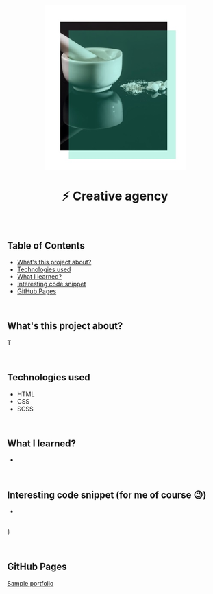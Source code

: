 <p align="center">
<a href="https://grzegorz-jodlowski.github.io/agencja-kreatywna/"><img src="logo1.jpg" title="logo" alt="pharmaceutical mortar with a pistol"></a>
</p>



# <p align="center">⚡ Creative agency</p>
<p align="center"></p>

</br>

## Table of Contents

- [What's this project about?](#about)
- [Technologies used](#technologies)
- [What I learned?](#what)
- [Interesting code snippet](#interesting)
- [GitHub Pages](#gitHub)

</br>

## <a name="about"></a>What's this project about?

T

</br>

## <a name="technologies"></a>Technologies used
- HTML
- CSS
- SCSS

</br>

## <a name="what"></a>What I learned?
-



</br>

## <a name="interesting"></a>Interesting code snippet (for me of course 😉)
-

```css

}
```


</br>

## <a name="gitHub"></a>GitHub Pages
<a href="https://grzegorz-jodlowski.github.io/agencja-kreatywna/">Sample portfolio</a>


